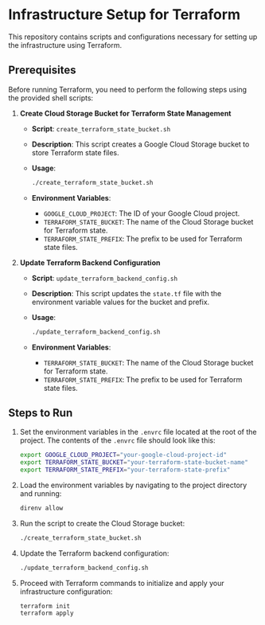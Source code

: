 # Infrastructure Setup for Terraform

This repository contains scripts and configurations necessary for setting up the infrastructure using Terraform.

## Prerequisites

Before running Terraform, you need to perform the following steps using the provided shell scripts:

1. **Create Cloud Storage Bucket for Terraform State Management**

   - **Script**: `create_terraform_state_bucket.sh`
   - **Description**: This script creates a Google Cloud Storage bucket to store Terraform state files.
   - **Usage**:

     ```bash
     ./create_terraform_state_bucket.sh
     ```

   - **Environment Variables**:
     - `GOOGLE_CLOUD_PROJECT`: The ID of your Google Cloud project.
     - `TERRAFORM_STATE_BUCKET`: The name of the Cloud Storage bucket for Terraform state.
     - `TERRAFORM_STATE_PREFIX`: The prefix to be used for Terraform state files.

1. **Update Terraform Backend Configuration**

   - **Script**: `update_terraform_backend_config.sh`
   - **Description**: This script updates the `state.tf` file with the environment variable values for the bucket and prefix.
   - **Usage**:

     ```bash
     ./update_terraform_backend_config.sh
     ```

   - **Environment Variables**:
     - `TERRAFORM_STATE_BUCKET`: The name of the Cloud Storage bucket for Terraform state.
     - `TERRAFORM_STATE_PREFIX`: The prefix to be used for Terraform state files.

## Steps to Run

1. Set the environment variables in the `.envrc` file located at the root of the project. The contents of the `.envrc` file should look like this:

   ```bash
   export GOOGLE_CLOUD_PROJECT="your-google-cloud-project-id"
   export TERRAFORM_STATE_BUCKET="your-terraform-state-bucket-name"
   export TERRAFORM_STATE_PREFIX="your-terraform-state-prefix"
   ```

1. Load the environment variables by navigating to the project directory and running:

   ```bash
   direnv allow
   ```

1. Run the script to create the Cloud Storage bucket:

   ```bash
   ./create_terraform_state_bucket.sh
   ```

1. Update the Terraform backend configuration:

   ```bash
   ./update_terraform_backend_config.sh
   ```

1. Proceed with Terraform commands to initialize and apply your infrastructure configuration:

   ```bash
   terraform init
   terraform apply
   ```
